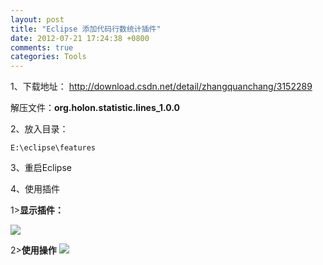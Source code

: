```yaml
---
layout: post
title: "Eclipse 添加代码行数统计插件"
date: 2012-07-21 17:24:38 +0800
comments: true
categories: Tools
---
```

1、下载地址： http://download.csdn.net/detail/zhangquanchang/3152289

解压文件：**org.holon.statistic.lines_1.0.0**

2、放入目录：

	E:\eclipse\features

3、重启Eclipse
<!-- more -->

4、使用插件

1>**显示插件：**

<img src="{{ root_url }}/images/blog-img/eclipse-plugin-statistic-1.png" />

2>**使用操作**
<img src="{{ root_url }}/images/blog-img/eclipse-plugin-statistic-2.png" />

